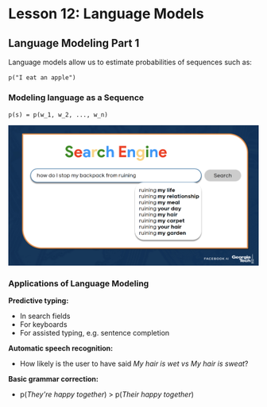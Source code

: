# Lesson 12: Language Models

## Language Modeling Part 1

Language models allow us to estimate probabilities of sequences such as:

```
p("I eat an apple")
```

### Modeling language as a Sequence

```
p(s) = p(w_1, w_2, ..., w_n)
```

![img](imgs/M3L12_01.png)

### Applications of Language Modeling
__Predictive typing:__
- In search fields
- For keyboards
- For assisted typing, e.g. sentence completion

__Automatic speech recognition:__
- How likely is the user to have said *My hair is wet vs My hair is sweat*?

__Basic grammar correction:__
- p(*They're happy together*) > p(*Their happy together*)


